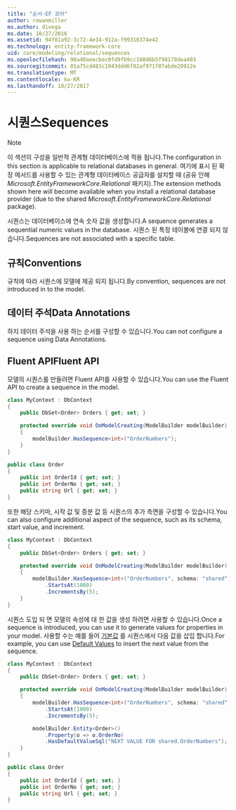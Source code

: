 ```yaml
---
title: "순서-EF 코어"
author: rowanmiller
ms.author: divega
ms.date: 10/27/2016
ms.assetid: 94f81a92-3c72-4e14-912a-f99310374e42
ms.technology: entity-framework-core
uid: core/modeling/relational/sequences
ms.openlocfilehash: 98a40aeecbec0fd9fb9cc108d6b5f98178dea403
ms.sourcegitcommit: 01a75cd483c1943ddd6f82af971f07abde20912e
ms.translationtype: MT
ms.contentlocale: ko-KR
ms.lasthandoff: 10/27/2017
---
```

# <a name="sequences"></a><span data-ttu-id="228b7-102">시퀀스</span><span class="sxs-lookup"><span data-stu-id="228b7-102">Sequences</span></span>

> [!NOTE]  
> <span data-ttu-id="228b7-103">이 섹션의 구성을 일반적 관계형 데이터베이스에 적용 됩니다.</span><span class="sxs-lookup"><span data-stu-id="228b7-103">The configuration in this section is applicable to relational databases in general.</span></span> <span data-ttu-id="228b7-104">여기에 표시 된 확장 메서드를 사용할 수 있는 관계형 데이터베이스 공급자를 설치할 때 (공유 인해 *Microsoft.EntityFrameworkCore.Relational* 패키지).</span><span class="sxs-lookup"><span data-stu-id="228b7-104">The extension methods shown here will become available when you install a relational database provider (due to the shared *Microsoft.EntityFrameworkCore.Relational* package).</span></span>

<span data-ttu-id="228b7-105">시퀀스는 데이터베이스에 연속 숫자 값을 생성합니다.</span><span class="sxs-lookup"><span data-stu-id="228b7-105">A sequence generates a sequential numeric values in the database.</span></span> <span data-ttu-id="228b7-106">시퀀스 된 특정 테이블에 연결 되지 않습니다.</span><span class="sxs-lookup"><span data-stu-id="228b7-106">Sequences are not associated with a specific table.</span></span>

## <a name="conventions"></a><span data-ttu-id="228b7-107">규칙</span><span class="sxs-lookup"><span data-stu-id="228b7-107">Conventions</span></span>

<span data-ttu-id="228b7-108">규칙에 따라 시퀀스에 모델에 제공 되지 됩니다.</span><span class="sxs-lookup"><span data-stu-id="228b7-108">By convention, sequences are not introduced in to the model.</span></span>

## <a name="data-annotations"></a><span data-ttu-id="228b7-109">데이터 주석</span><span class="sxs-lookup"><span data-stu-id="228b7-109">Data Annotations</span></span>

<span data-ttu-id="228b7-110">하지 데이터 주석을 사용 하는 순서를 구성할 수 있습니다.</span><span class="sxs-lookup"><span data-stu-id="228b7-110">You can not configure a sequence using Data Annotations.</span></span>

## <a name="fluent-api"></a><span data-ttu-id="228b7-111">Fluent API</span><span class="sxs-lookup"><span data-stu-id="228b7-111">Fluent API</span></span>

<span data-ttu-id="228b7-112">모델의 시퀀스를 만들려면 Fluent API를 사용할 수 있습니다.</span><span class="sxs-lookup"><span data-stu-id="228b7-112">You can use the Fluent API to create a sequence in the model.</span></span>

<!-- [!code-csharp[Main](samples/core/relational/Modeling/FluentAPI/Samples/Relational/Sequence.cs?highlight=7)] -->
``` csharp
class MyContext : DbContext
{
    public DbSet<Order> Orders { get; set; }

    protected override void OnModelCreating(ModelBuilder modelBuilder)
    {
        modelBuilder.HasSequence<int>("OrderNumbers");
    }
}

public class Order
{
    public int OrderId { get; set; }
    public int OrderNo { get; set; }
    public string Url { get; set; }
}
```

<span data-ttu-id="228b7-113">또한 해당 스키마, 시작 값 및 증분 값 등 시퀀스의 추가 측면을 구성할 수 있습니다.</span><span class="sxs-lookup"><span data-stu-id="228b7-113">You can also configure additional aspect of the sequence, such as its schema, start value, and increment.</span></span>

<!-- [!code-csharp[Main](samples/core/relational/Modeling/FluentAPI/Samples/Relational/SequenceConfigured.cs?highlight=7,8,9)] -->
``` csharp
class MyContext : DbContext
{
    public DbSet<Order> Orders { get; set; }

    protected override void OnModelCreating(ModelBuilder modelBuilder)
    {
        modelBuilder.HasSequence<int>("OrderNumbers", schema: "shared")
            .StartsAt(1000)
            .IncrementsBy(5);
    }
}
```

<span data-ttu-id="228b7-114">시퀀스 도입 되 면 모델의 속성에 대 한 값을 생성 하려면 사용할 수 있습니다.</span><span class="sxs-lookup"><span data-stu-id="228b7-114">Once a sequence is introduced, you can use it to generate values for properties in your model.</span></span> <span data-ttu-id="228b7-115">사용할 수는 예를 들어 [기본값](default-values.md) 를 시퀀스에서 다음 값을 삽입 합니다.</span><span class="sxs-lookup"><span data-stu-id="228b7-115">For example, you can use [Default Values](default-values.md) to insert the next value from the sequence.</span></span>

<!-- [!code-csharp[Main](samples/core/relational/Modeling/FluentAPI/Samples/Relational/SequenceUsed.cs?highlight=11,12,13)] -->
``` csharp
class MyContext : DbContext
{
    public DbSet<Order> Orders { get; set; }

    protected override void OnModelCreating(ModelBuilder modelBuilder)
    {
        modelBuilder.HasSequence<int>("OrderNumbers", schema: "shared")
            .StartsAt(1000)
            .IncrementsBy(5);

        modelBuilder.Entity<Order>()
            .Property(o => o.OrderNo)
            .HasDefaultValueSql("NEXT VALUE FOR shared.OrderNumbers");
    }
}

public class Order
{
    public int OrderId { get; set; }
    public int OrderNo { get; set; }
    public string Url { get; set; }
}
```
